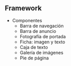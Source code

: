 ## Framework
* Componentes
  * Barra de navegación
  * Barra de anuncio
  * Fotografía de portada
  * Ficha: imagen y texto
  * Caja de texto
  * Galería de imágenes
  * Pie de página
